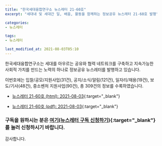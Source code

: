 ```yaml
---
title: "한국세대융합연구소 뉴스레터 21-60호"
excerpt: "세대내 및 세대간 일, 배움, 활동을 함께하는 정보공유 뉴스레터 21-60호 발행" 

categories:
- 뉴스레터

tags:
- 뉴스레터

last_modified_at: 2021-08-03T05:10
---
```


한국세대융합연구소는 세대를 아우르는 공유와 협력 네트워크를 구축하고 지속가능한 사회적 가치를 만드는 노력의 하나로 정보공유 뉴스레터를 발행하고 있습니다.

이번호에는 입찰/공모/지원사업(31건), 공지/소식/알림(121건), 일자리/채용(19건), 보도/기사(48건), 중소벤처 지원사업(90건), 총 309건의 정보를 수록하였습니다.

* [뉴스레터 21-60호 (html): 2021-08-03](https://gcrcenter.github.io/assets/htmls/gcrc_news_letter_20210803.html){:target="_blank"}

* [뉴스레터 21-60호 (pdf): 2021-08-03](https://gcrcenter.github.io/assets/pdfs/news_letter_20210803.pdf){:target="_blank"}


### 구독을 원하시는 분은 [여기(뉴스레터 구독 신청하기)](https://forms.gle/MJ5gVHCdunBXXWVB7){:target="_blank"} 를 눌러 신청하시기 바랍니다.


감사합니다.